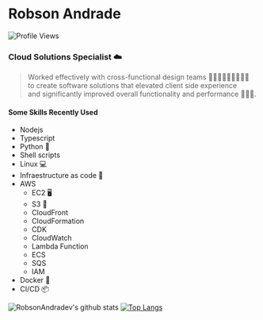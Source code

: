 # Robson Andrade

![Profile Views](https://komarev.com/ghpvc/?username=robsonandradev)

### Cloud Solutions Specialist :cloud:

> Worked effectively with cross-functional design teams :people_holding_hands::people_holding_hands::people_holding_hands:  
> to create software solutions that elevated client side experience  
> and significantly improved overall functionality and performance :rocket::rocket::rocket:.

#### Some Skills Recently Used

- Nodejs
- Typescript
- Python :snake:
- Shell scripts
- Linux :computer:
- Infraestructure as code :page_with_curl: 
- AWS
  + EC2 :desktop_computer: 
  + S3 :file_folder:
  + CloudFront
  + CloudFormation
  + CDK
  + CloudWatch
  + Lambda Function
  + ECS
  + SQS
  + IAM
- Docker :whale:
- CI/CD :package: 

![RobsonAndradev's github stats](https://github-readme-stats.vercel.app/api?username=robsonandradev&show_icons=true&theme=dark)
[![Top Langs](https://github-readme-stats.vercel.app/api/top-langs/?username=robsonandradev&layout=compact)](https://github.com/robsonandradev/github-readme-stats)
